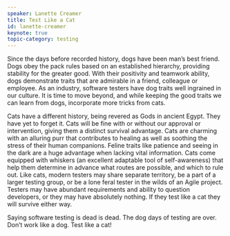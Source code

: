 ```yaml
---
speaker: Lanette Creamer
title: Test Like a Cat
id: lanette-creamer
keynote: true
topic-category: testing
---
```


<!--<a href="http://www.slideshare.net/Kevlin/the-error-of-our-ways">[Slides]</a>-->

Since the days before recorded history, dogs have been man’s best friend. Dogs obey the pack rules based on an established hierarchy, providing stability for the greater good. With their positivity and teamwork ability, dogs demonstrate traits that are admirable in a friend, colleague or employee. As an industry, software testers have dog traits well ingrained in our culture. It is time to move beyond, and while keeping the good traits we can learn from dogs, incorporate more tricks from cats.

Cats have a different history, being revered as Gods in ancient Egypt. They have yet to forget it. Cats will be fine with or without our approval or intervention, giving them a distinct survival advantage. Cats are charming with an alluring purr that contributes to healing as well as soothing the stress of their human companions. Feline traits like patience and seeing in the dark are a huge advantage when lacking vital information. Cats come equipped with whiskers (an excellent adaptable tool of self-awareness) that help them determine in advance what routes are possible, and which to rule out. Like cats, modern testers may share separate territory, be a part of a larger testing group, or be a lone feral tester in the wilds of an Agile project. Testers may have abundant requirements and ability to question developers, or they may have absolutely nothing. If they test like a cat they will survive either way.

Saying software testing is dead is dead. The dog days of testing are over. Don’t work like a dog. Test like a cat!
